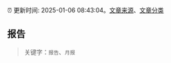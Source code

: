 :alarm_clock: 更新时间: 2025-01-06 08:43:04。[文章来源](/README.md)、[文章分类](/TAGS.md)

## 报告


> 关键字：`报告`、`月报`



